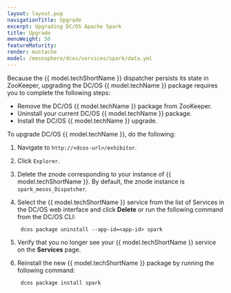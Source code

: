 ```yaml
---
layout: layout.pug
navigationTitle: Upgrade
excerpt: Upgrading DC/OS Apache Spark
title: Upgrade
menuWeight: 50
featureMaturity:
render: mustache
model: /mesosphere/dcos/services/spark/data.yml
---
```


Because the {{ model.techShortName }} dispatcher persists its state in ZooKeeper, upgrading the DC/OS {{ model.techName }} package requires you to complete the following steps:
- Remove the DC/OS {{ model.techName }} package from ZooKeeper.
- Uninstall your current DC/OS {{ model.techName }} package.
- Install the DC/OS {{ model.techName }} upgrade.

To upgrade DC/OS {{ model.techName }}, do the following:
1. Navigate to `http://<dcos-url>/exhibitor`.
1. Click `Explorer`.
1. Delete the znode corresponding to your instance of {{ model.techShortName }}.
        By default, the znode instance is `spark_mesos_Dispatcher`.
1. Select the {{ model.techShortName }} service from the list of Services in the DC/OS web interface and click **Delete** or run the following command from the DC/OS CLI:

        dcos package uninstall --app-id=<app-id> spark
1. Verify that you no longer see your {{ model.techShortName }} service on the **Services** page.
1. Reinstall the new {{ model.techShortName }} package by running the following command:

        dcos package install spark
